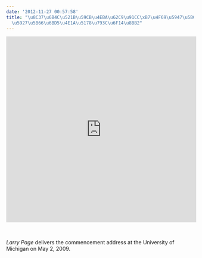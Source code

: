 ```yaml
---
date: '2012-11-27 00:57:58'
title: "\u8C37\u6B4C\u521B\u59CB\u4EBA\u62C9\u91CC\xB7\u4F69\u5947\u5BC6\u6B47\u6839\
  \u5927\u5B66\u6BD5\u4E1A\u5178\u793C\u6F14\u8BB2"
---
```


<iframe allowfullscreen="" frameborder="0" height="498" src="http://player.youku.com/embed/XMTE3MDQ2NTYw" width="510"></iframe>

 

*Larry Page* delivers the commencement address at the University of Michigan on May 2, 2009.


